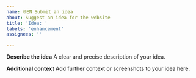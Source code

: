 ```yaml
---
name: 🌐EN Submit an idea
about: Suggest an idea for the website
title: 'Idea: '
labels: 'enhancement'
assignees: ''

---
```


**Describe the idea**
A clear and precise description of your idea.

**Additional context**
Add further context or screenshots to your idea here.